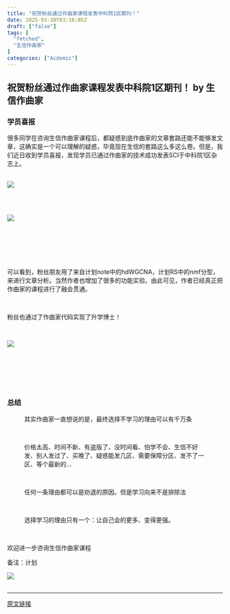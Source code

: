 ```yaml
---
title: "祝贺粉丝通过作曲家课程发表中科院1区期刊！"
date: 2025-03-30T03:16:05Z
draft: ["false"]
tags: [
  "fetched",
  "生信作曲家"
]
categories: ["Acdemic"]
---
```

祝贺粉丝通过作曲家课程发表中科院1区期刊！ by 生信作曲家
------
<div><section><h3><span><span leaf="">学员喜报</span></span></h3><section nodeleaf=""><mp-common-profile data-pluginname="mpprofile" data-nickname="生信作曲家" data-alias="Bioinfo_composer" data-from="0" data-headimg="http://mmbiz.qpic.cn/mmbiz_png/mo60jlFOtaDQIG3BiaPDOAtTJDzqbyPp4crVHnib8fS6Gp6DMjvJJkK9bhPWe6wpNujV93n60FymcjAOfum0t9PA/0?wx_fmt=png" data-signature="交流生物信息学习经验，分享科研SCI撰写思路和规范，传递最新生物医药资讯。" data-id="MzI5ODI0NzM2OQ=="></mp-common-profile></section></section><section><p><span leaf="">很多同学在咨询生信作曲家课程后，<span textstyle="">都疑惑到底作曲家的文章套路还能不能够发文章</span>，这确实是一个可以理解的疑惑，毕竟现在生信的套路这么多这么卷。但是，我们近日收到学员喜报，发现学员已通过作曲家的技术成功发表SCI于<span textstyle="">中科院1区杂志上</span>。</span></p><section><span leaf=""><br></span></section><section nodeleaf=""><img data-imgfileid="100007321" data-ratio="2.142857142857143" data-s="300,640" data-src="https://mmbiz.qpic.cn/mmbiz_png/mo60jlFOtaC4Ur7tCichiaCgnicicOJicibG8pSY0OwJvjxJibS8KbpQJaa8XXjdt9g3ZmKibibzz057ZeMHhUz854dKLVQ/640?wx_fmt=png&amp;from=appmsg" data-type="png" data-w="553" type="block" src="https://mmbiz.qpic.cn/mmbiz_png/mo60jlFOtaC4Ur7tCichiaCgnicicOJicibG8pSY0OwJvjxJibS8KbpQJaa8XXjdt9g3ZmKibibzz057ZeMHhUz854dKLVQ/640?wx_fmt=png&amp;from=appmsg"></section><section><span leaf=""><br></span></section><p><span leaf=""><br></span></p><section nodeleaf=""><img data-imgfileid="100007323" data-ratio="1.714548802946593" data-s="300,640" data-src="https://mmbiz.qpic.cn/mmbiz_png/mo60jlFOtaC4Ur7tCichiaCgnicicOJicibG8pIazuSR8sDGqd68klFB3tEiclZUJkWdMRYUVbUFhpkgVP5zXlpJribG8A/640?wx_fmt=png&amp;from=appmsg" data-type="png" data-w="543" type="block" src="https://mmbiz.qpic.cn/mmbiz_png/mo60jlFOtaC4Ur7tCichiaCgnicicOJicibG8pIazuSR8sDGqd68klFB3tEiclZUJkWdMRYUVbUFhpkgVP5zXlpJribG8A/640?wx_fmt=png&amp;from=appmsg"></section><p><span leaf=""><br></span></p><p><span leaf=""><br></span></p><p><span leaf=""><br></span></p><p><span leaf="">可以看到，粉丝朋友用了<span textstyle="">来自计划note中的hdWGCNA，计划RS中的nmf分型</span>，来进行文章分析。当然作者也增加了很多的功能实验。由此可见，<span textstyle="">作者已经真正把作曲家的课程进行了融会贯通。</span></span></p><p><span leaf=""><br></span></p><p><span leaf="">粉丝也通过了作曲家代码实现了升学博士！</span></p><p><span leaf=""><br></span></p><section nodeleaf=""><img data-imgfileid="100007324" data-ratio="2.3925501432664755" data-s="300,640" data-src="https://mmbiz.qpic.cn/mmbiz_png/mo60jlFOtaC4Ur7tCichiaCgnicicOJicibG8pIyU2TnjNuyiczY15BVMhqRqcxoibWV7hPKGf1kczWPGTuroFIXwnykjg/640?wx_fmt=png&amp;from=appmsg" data-type="png" data-w="349" type="block" src="https://mmbiz.qpic.cn/mmbiz_png/mo60jlFOtaC4Ur7tCichiaCgnicicOJicibG8pIyU2TnjNuyiczY15BVMhqRqcxoibWV7hPKGf1kczWPGTuroFIXwnykjg/640?wx_fmt=png&amp;from=appmsg"></section><p><span leaf=""><br></span></p><p><span leaf=""><br></span></p><p><span leaf=""><br></span></p><h3><span><span leaf="">总结</span></span><span leaf=""><br></span></h3><figure><p><span leaf="">其实作曲家一直想说的是，<span textstyle="">最终选择不学习的理由可以有千万条</span></span></p><p><span leaf=""><br></span></p><p><span leaf=""><span textstyle="">价格太高、时间不新、有盗版了、没时间看、怕学不会、生信不好发、别人发过了、买晚了、疑惑能发几区、需要保障分区、发不了一区、等个最新的...</span></span></p><p><span leaf=""><br></span></p><p><span leaf=""><span textstyle="">任何一条理由都可以是劝退的原因。但是</span><span textstyle="">学习向来不是排除法</span></span></p><p><span leaf=""><br></span></p><p><span leaf="">选择学习的理由只有一个：<span textstyle="">让自己会的更多、变得更强。</span></span></p><p><span leaf=""><br></span></p></figure><p><span><span leaf="">欢迎进一步咨询生信作曲家课程</span></span></p><p><span></span><span></span><span leaf="">备注：计划</span></p><section nodeleaf=""><img data-ratio="1" data-s="300,640" data-src="https://mmbiz.qpic.cn/mmbiz_jpg/mo60jlFOtaBGpGicRlf1uIRz5z4icMGickywJW7jQIkU4lafb2SfXxTwtD6ia0Twl7EePYmgFGpYULxQ1Ym9GVbKibw/640?wx_fmt=jpeg" data-type="jpeg" data-w="512" src="https://mmbiz.qpic.cn/mmbiz_jpg/mo60jlFOtaBGpGicRlf1uIRz5z4icMGickywJW7jQIkU4lafb2SfXxTwtD6ia0Twl7EePYmgFGpYULxQ1Ym9GVbKibw/640?wx_fmt=jpeg"></section><span leaf=""><br></span><span></span></section><p><mp-style-type data-value="3"></mp-style-type></p></div>  
<hr>
<a href="https://mp.weixin.qq.com/s/WMPV7a4iR8ahOm7IByPknA",target="_blank" rel="noopener noreferrer">原文链接</a>
